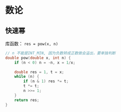 # 数论



## 快速幂

库函数： `res = pow(x, n)` 

```c++
// n 不能是INT_MIN, 因为负数转成正数做会溢出，要单独判断
double pow(double x, int n) {
    if (n < 0) n = -n, x = 1/x;
    
    double res = 1, t = x;
    while (n) {
        if (n & 1) res *= t;
        t *= t;
        n >>= 1;
    }
    return res;
}
```

